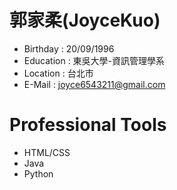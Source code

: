 # 郭家柔(JoyceKuo)

* Birthday : 20/09/1996
* Education : 東吳大學-資訊管理學系
* Location : 台北市
* E-Mail : joyce6543211@gmail.com

# Professional Tools
* HTML/CSS
* Java
* Python
